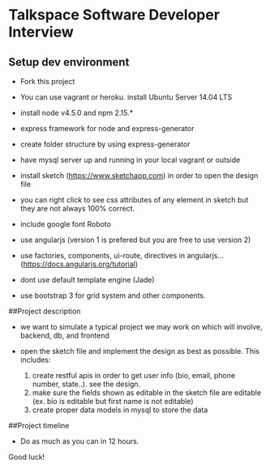 # Talkspace Software Developer Interview
## Setup dev environment

- Fork this project

- You can use vagrant or heroku. install Ubuntu Server 14.04 LTS

- install node v4.5.0 and npm 2.15.*

- express framework for node and express-generator

- create folder structure by using express-generator

- have mysql server up and running in your local vagrant or outside

- install sketch (https://www.sketchapp.com) in order to open the design file

- you can right click to see css attributes of any element in sketch but they are not always 100% correct.

- include google font Roboto 

- use angularjs (version 1 is prefered but you are free to use version 2)

- use factories, components, ui-route, directives in angularjs...  (https://docs.angularjs.org/tutorial)

- dont use default template engine (Jade)

- use bootstrap 3 for grid system and other components.

##Project description

- we want to simulate a typical project we may work on which will involve, backend, db, and frontend

- open the sketch file and implement the design as best as possible. This includes:

  1. create restful apis in order to get user info (bio, email, phone number, state..). see the design.
  2. make sure the fields shown as editable in the sketch file are editable (ex. bio is editable but first name is not editable)
  3. create proper data models in mysql to store the data
  
##Project timeline

- Do as much as you can in 12 hours.
  
Good luck!




